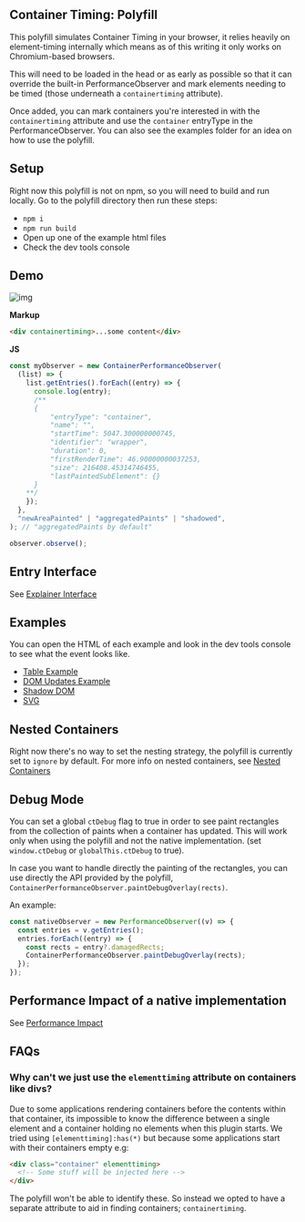 ## Container Timing: Polyfill

This polyfill simulates Container Timing in your browser, it relies heavily on element-timing internally which means as of this writing it only works on Chromium-based browsers.

This will need to be loaded in the head or as early as possible so that it can override the built-in PerformanceObserver and mark elements needing to be timed (those underneath a `containertiming` attribute).

Once added, you can mark containers you're interested in with the `containertiming` attribute and use the `container` entryType in the PerformanceObserver. You can also see the examples folder for an idea on how to use the polyfill.

## Setup

Right now this polyfill is not on npm, so you will need to build and run locally. Go to the polyfill directory then run these steps:

- `npm i`
- `npm run build`
- Open up one of the example html files
- Check the dev tools console

## Demo

![img](../docs/img/container-timing-demo.gif)

**Markup**

```html
<div containertiming>...some content</div>
```

**JS**

```js
const myObserver = new ContainerPerformanceObserver(
  (list) => {
    list.getEntries().forEach((entry) => {
      console.log(entry);
      /**
      {
          "entryType": "container",
          "name": "",
          "startTime": 5047.300000000745,
          "identifier": "wrapper",
          "duration": 0,
          "firstRenderTime": 46.90000000037253,
          "size": 216408.45314746455,
          "lastPaintedSubElement": {}
      }
    **/
    });
  },
  "newAreaPainted" | "aggregatedPaints" | "shadowed",
); // "aggregatedPaints by default"

observer.observe();
```

## Entry Interface

See [Explainer Interface](../readme.md#performancecontainertiming)

## Examples

You can open the HTML of each example and look in the dev tools console to see what the event looks like.

- [Table Example](./examples/table/table.html)
- [DOM Updates Example](./examples/adding-content/index.html)
- [Shadow DOM](./examples/shadow-dom/index.html)
- [SVG](./examples/svg/index.html)

## Nested Containers

Right now there's no way to set the nesting strategy, the polyfill is currently set to `ignore` by default.
For more info on nested containers, see [Nested Containers](../README.md#nested-container-roots)

## Debug Mode

You can set a global `ctDebug` flag to true in order to see paint rectangles from the collection of paints when a container has updated. This will work only when using the polyfill and not the native implementation.
(set `window.ctDebug` or `globalThis.ctDebug` to true).

In case you want to handle directly the painting of the rectangles, you can use directly the API provided by the polyfill,
`ContainerPerformanceObserver.paintDebugOverlay(rects)`.

An example:
```js
const nativeObserver = new PerformanceObserver((v) => {
  const entries = v.getEntries();
  entries.forEach((entry) => {
    const rects = entry?.damagedRects;
    ContainerPerformanceObserver.paintDebugOverlay(rects);
  });
});
```

## Performance Impact of a native implementation

See [Performance Impact](./performance-impact.md)

## FAQs

### Why can't we just use the `elementtiming` attribute on containers like divs?

Due to some applications rendering containers before the contents within that container, its impossible to know the difference between a single element and a container holding no elements when this plugin starts. We tried using `[elementtiming]:has(*)` but because some applications start with their containers empty e.g:

```html
<div class="container" elementtiming>
  <!-- Some stuff will be injected here -->
</div>
```

The polyfill won't be able to identify these. So instead we opted to have a separate attribute to aid in finding containers; `containertiming`.

